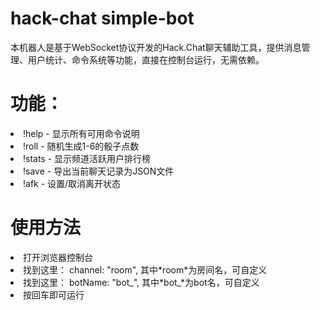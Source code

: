 # hack-chat simple-bot
本机器人是基于WebSocket协议开发的Hack.Chat聊天辅助工具，提供消息管理、用户统计、命令系统等功能，直接在控制台运行，无需依赖。

# 功能：
<li>!help - 显示所有可用命令说明</li>
<li>!roll - 随机生成1-6的骰子点数</li>
<li>!stats - 显示频道活跃用户排行榜</li>
<li>!save - 导出当前聊天记录为JSON文件</li>
<li>!afk - 设置/取消离开状态</li>

# 使用方法
<li>打开浏览器控制台</li>
<li>找到这里： channel: "room",  其中*room*为房间名，可自定义</li>
<li>找到这里： botName: "bot_",  其中*bot_*为bot名，可自定义</li>
<li>按回车即可运行</li>
